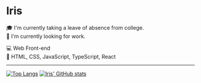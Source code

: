 # Iris
🎓 I'm currently taking a leave of absence from college.</br>
👀 I'm currently looking for work.

💻 Web Front-end</br>
📖 HTML, CSS, JavaScript, TypeScript, React
- - -
[![Top Langs](https://github-readme-stats.vercel.app/api/top-langs/?username=cloudIris75&layout=compact)](https://github.com/cloudIris75) [![Iris' GitHub stats](https://github-readme-stats.vercel.app/api?username=cloudIris75)](https://github.com/cloudIris75)

